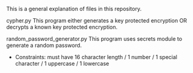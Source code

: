 This is a general explanation of files in this repository.

cypher.py
This program either generates a key protected encryption OR decrypts a known key protected encryption.

 
 random_password_generator.py
 This program uses secrets module to generate a random password.
- Constraints: must have 16 character length / 1 number / 1 special character / 1 uppercase / 1 lowercase
